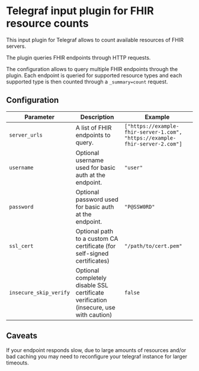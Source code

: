 # Telegraf input plugin for FHIR resource counts

This input plugin for Telegraf allows to count available resources of FHIR servers.

The plugin queries FHIR endpoints through HTTP requests.

The configuration allows to query multiple FHIR endpoints through the plugin. Each
endpoint is queried for supported resource types and each supported type is then
counted through a `_summary=count` request.

## Configuration

| Parameter              | Description                                                                           | Example                                                                      |
|------------------------|---------------------------------------------------------------------------------------|------------------------------------------------------------------------------|
| `server_urls`          | A list of FHIR endpoints to query.                                                    | `["https://example-fhir-server-1.com", "https://example-fhir-server-2.com"]` |
| `username`             | Optional username used for basic auth at the endpoint.                                | `"user"`                                                                     |
| `password`             | Optional password used for basic auth at the endpoint.                                | `"P@SSW0RD"`                                                                 |
| `ssl_cert`             | Optional path to a custom CA certificate (for self-signed certificates)               | `"/path/to/cert.pem"`                                                        |                          |
| `insecure_skip_verify` | Optional completely disable SSL certificate verification (insecure, use with caution) | `false`                                                                      |

## Caveats

If your endpoint responds slow, due to large amounts of resources and/or bad caching
you may need to reconfigure your telegraf instance for larger timeouts.